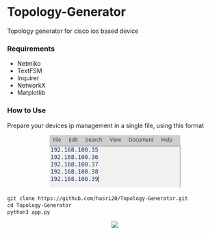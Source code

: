 # Topology-Generator

Topology generator for cisco ios based device

### Requirements

- Netmiko
- TextFSM
- Inquirer 
- NetworkX
- Matplotlib

### How to Use


Prepare your devices ip management in a single file, using this format 
<p align="center">
    <img src="https://raw.githubusercontent.com/hasri20/Topology-Generator/master/img/ip.png">
</p>

```
git clone https://github.com/hasri20/Topology-Generator.git
cd Topology-Generator
python3 app.py
```

<p align="center">
    <img src="https://asciinema.org/a/z1CkueACvqDLRtSGpJZiFdiKz">
</p>
